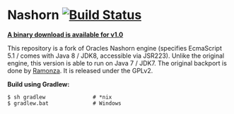 Nashorn [![Build Status](https://travis-ci.org/exstar/nashorn.svg?branch=master)](https://travis-ci.org/exstar/nashorn)
=======

<b><a href="https://github.com/exstar/nashorn/releases/tag/v1.0">A binary download is available for v1.0</a></b>

This repository is a fork of Oracles Nashorn engine (specifies EcmaScript 5.1 / comes with Java 8 / JDK8, accessible via JSR223). Unlike the original engine, this version is able to run on Java 7 / JDK7. The original backport is done by <a href="https://bitbucket.org/ramonza/nashorn-backport">Ramonza</a>. It is released under the GPLv2.

<b>Build using Gradlew:</b>

    $ sh gradlew               # *nix
    $ gradlew.bat              # Windows
